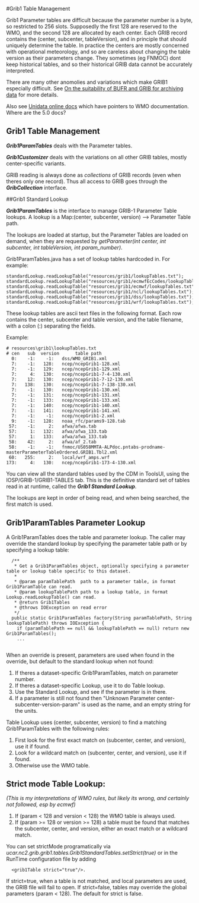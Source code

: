 
#Grib1 Table Management

Grib1 Parameter tables are difficult because the parameter number is a byte, so restricted to 256 slots.
Supposedly the first 128 are reserved to the WMO, and the second 128 are allocated by each center. Each
GRIB record contains the (center, subcenter, tableVersion), and in principle that should uniquely determine
the table. In practice the centers are mostly concerned with operational meteorology, and so are 
careless about changing the table version as their parameters change. They sometimes (eg FNMOC) dont 
keep historical tables, and so their historical GRIB data cannot be accurately interpreted.

There are many other anomolies and variations which make GRIB1 especially difficult. See 
[On the suitability of BUFR and GRIB for archiving data](https://www.unidata.ucar.edu/publications/caron/GRIBarchivals.pdf)
for more details.

Also see [Unidata online docs](https://www.unidata.ucar.edu/software/thredds/v4.3/netcdf-java/formats/GribTables.html)
which have pointers to WMO documentation. Where are the 5.0 docs?


## Grib1 Table Management
 
**_Grib1ParamTables_** deals with the Parameter tables.

**_Grib1Customizer_** deals with the variations on all other GRIB tables, mostly center-specific variants.

GRIB reading is always done as _collections_ of GRIB records (even when theres only one record).
Thus all access to GRIB goes through the **_GribCollection_** interface. 


##Grib1 Standard Lookup
 
**_Grib1ParamTables_** is the interface to manage GRIB-1 Parameter Table lookups.
A lookup is a Map:(center, subcenter, version) --> Parameter Table path.

The lookups are loaded at startup, but the Parameter Tables are loaded on demand, when they are requested
by _getParameter(int center, int subcenter, int tableVersion, int param_number)_.

Grib1ParamTables.java has a set of lookup tables hardcoded in. For example:

````
standardLookup.readLookupTable("resources/grib1/lookupTables.txt");
standardLookup.readLookupTable("resources/grib1/ecmwfEcCodes/lookupTables.txt");
standardLookup.readLookupTable("resources/grib1/ecmwf/lookupTables.txt");
standardLookup.readLookupTable("resources/grib1/ncl/lookupTables.txt");
standardLookup.readLookupTable("resources/grib1/dss/lookupTables.txt");
standardLookup.readLookupTable("resources/grib1/wrf/lookupTables.txt");
````

These lookup tables are ascii text files in the following format. 
Each row contains the center, subcenter and table version, and the table filename, 
with a colon (:) separating the fields.

Example:

````
# resources\grib1\lookupTables.txt
# cen   sub  version      table path
  0:    -1:    -1:   dss/WMO_GRIB1.xml
  7:    -1:   128:   ncep/ncepGrib1-128.xml
  7:    -1:   129:   ncep/ncepGrib1-129.xml
  7:     4:   130:   ncep/ncepGrib1-7-4-130.xml
  7:    12:   130:   ncep/ncepGrib1-7-12-130.xml
  7:   138:   130:   ncep/ncepGrib1-7-138-130.xml
  7:    -1:   130:   ncep/ncepGrib1-130.xml
  7:    -1:   131:   ncep/ncepGrib1-131.xml
  7:    -1:   133:   ncep/ncepGrib1-133.xml
  7:    -1:   140:   ncep/ncepGrib1-140.xml
  7:    -1:   141:   ncep/ncepGrib1-141.xml
  7:    -1:    -1:   ncep/ncepGrib1-2.xml
  9:    -1:   128:   noaa_rfc/params9-128.tab
 57:    -1:     2:   afwa/afwa.tab
 57:     1:   132:   afwa/afwa_133.tab
 57:     1:   133:   afwa/afwa_133.tab
 58:    42:     2:   afwa/af_2.tab
 58:    -1:    -1:   fnmoc/US058MMTA-ALPdoc.pntabs-prodname-masterParameterTableOrdered.GRIB1.Tbl2.xml
 60:   255:     2:   local/wrf_amps.wrf
173:     4:   130:   ncep/ncepGrib1-173-4-130.xml
````

You can view all the standard tables used by the CDM in ToolsUI, using the IOSP/GRIB-1/GRIB1-TABLES tab.
This is the definitive standard set of tables read in at runtime, called the 
**_Grib1 Standard Lookup_**.

The lookups are kept in order of being read, and when being searched, the first match is used. 


## Grib1ParamTables Parameter Lookup

A Grib1ParamTables does the table and parameter lookup. The caller may override the standard lookup by
specifying the parameter table path or by specifying a lookup table:

````
  /**
   * Get a Grib1ParamTables object, optionally specifying a parameter table or lookup table specific to this dataset.
   *
   * @param paramTablePath  path to a parameter table, in format Grib1ParamTable can read.
   * @param lookupTablePath path to a lookup table, in format Lookup.readLookupTable() can read.
   * @return Grib1Tables
   * @throws IOException on read error
   */
  public static Grib1ParamTables factory(String paramTablePath, String lookupTablePath) throws IOException {
    if (paramTablePath == null && lookupTablePath == null) return new Grib1ParamTables();
    ...
    
````

When an override is present, parameters are used when found in the override, but default to the standard lookup 
when not found:

   1. If theres a dataset-specific Grib1ParamTables, match on parameter number.
   2. If theres a dataset-specific Lookup, use it to do Table lookup.
   3. Use the Standard Lookup, and see if the parameter is in there.
   4. If a parameter is still not found then "Unknown Parameter center-subcenter-version-param" is 
   used as the name, and an empty string for the units.
 
Table Lookup uses (center, subcenter, version) to find a matching Grib1ParamTables with the following rules: 

   1. First look for the first exact match on (subcenter, center, and version), use it if found.
   2. Look for a wildcard match on (subcenter, center, and version), use it if found.
   3. Otherwise use the WMO table.
 
## Strict mode Table Lookup:

_(This is my interpretations of WMO rules, but likely its wrong, and certainly not followed, esp by ecmwf)_

   1. If (param < 128 and version < 128) the WMO table is always used.
   2. If (param >= 128 or version >= 128) a table must be found that matches the subcenter, center, and version,
   either an exact match or a wildcard match.

You can set strictMode programatically via _ucar.nc2.grib.grib1.tables.Grib1StandardTables.setStrict(true)_
or in the RunTime configuration file by adding

```` 
  <grib1Table strict="true"/>. 
````

If strict=true, when a table is not matched, and local parameters are used, the GRIB file will fail to open.
If strict=false, tables may override the global parameters (param < 128). 
The default for strict is false. 